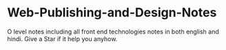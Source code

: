 # Web-Publishing-and-Design-Notes
O level notes including all front end technologies notes in both english and hindi.  Give a Star if it help you anyhow.
